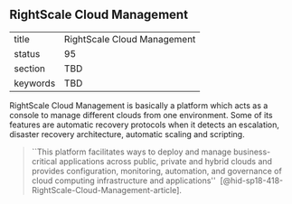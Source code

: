 ## RightScale Cloud Management


|          |                             |
| -------- | --------------------------- |
| title    | RightScale Cloud Management |
| status   | 95                          |
| section  | TBD                         |
| keywords | TBD                         |



RightScale Cloud Management is basically a platform which acts as a
console to manage different clouds from one environment. Some of its
features are automatic recovery protocols when it detects an escalation,
disaster recovery architecture, automatic scaling and scripting.

> ``This platform facilitates ways to deploy and manage
> business-critical applications across public, private and hybrid
> clouds and provides configuration, monitoring, automation, and
> governance of cloud computing infrastructure and applications''
>  [@hid-sp18-418-RightScale-Cloud-Management-article].


